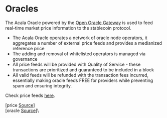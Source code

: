 # Oracles

The Acala Oracle powered by the [Open Oracle Gateway](../../../../general/basics/oracle/) is used to feed real-time market price information to the stablecoin protocol.&#x20;

* The Acala Oracle operates a network of oracle node operators, it aggregates a number of external price feeds and provides a medianized reference price
* The adding and removal of whitelisted operators is managed via governance
* All price feeds will be provided with Quality of Service - these transactions are prioritized and guaranteed to be included in a block
* All valid feeds will be refunded with the transaction fees incurred, essentially making oracle feeds FREE for providers while preventing spam and ensuring integrity.&#x20;

Check price feeds [here](https://apps.karura.network/loan/oracle).

\[price [Source](https://github.com/AcalaNetwork/Acala/tree/master/modules/prices)]\
\[oracle [Source](https://github.com/open-web3-stack/open-runtime-module-library/tree/8895f4b4c6ce9b9f03652bfe9602f102c7caa937/oracle)]\

